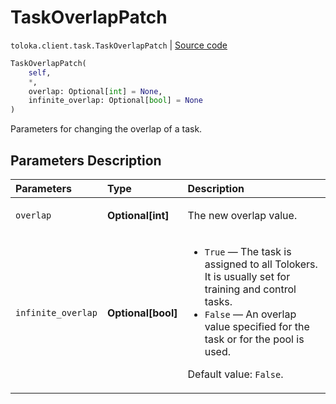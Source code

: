# TaskOverlapPatch
`toloka.client.task.TaskOverlapPatch` | [Source code](https://github.com/Toloka/toloka-kit/blob/v1.2.0/src/client/task.py#L145)

```python
TaskOverlapPatch(
    self,
    *,
    overlap: Optional[int] = None,
    infinite_overlap: Optional[bool] = None
)
```

Parameters for changing the overlap of a task.

## Parameters Description

| Parameters | Type | Description |
| :----------| :----| :-----------|
`overlap`|**Optional\[int\]**|<p>The new overlap value.</p>
`infinite_overlap`|**Optional\[bool\]**|<ul> <li>`True` — The task is assigned to all Tolokers. It is usually set for training and control tasks.</li> <li>`False` — An overlap value specified for the task or for the pool is used.</li> </ul> <p>Default value: `False`.</p>
